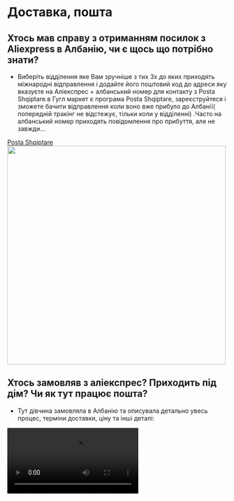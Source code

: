 # Доставка, пошта

## Хтось мав справу з отриманням посилок з Aliexpress в Албанію, чи є щось що потрібно знати?
- Виберіть відділення яке Вам зручніше з тих 3х до яких приходять міжнародні відправлення і додайте
  його поштовий код до адреси яку вказуєте на Аліекспрес + албанський номер для контакту з Posta
  Shqiptare.в Гугл маркет є програма Posta Shqiptare, зареєструйтеся і зможете бачити відправлення коли
  воно вже прибуло до Албанії( попередній тракінг не відстежує, тільки коли у відділенні) .Часто на
  албанський номер приходять повідомлення про прибуття, але не завжди...

<a href="https://play.google.com/store/apps/details?id=com.heliussystems.eposta">Posta Shqiptare</a>
<img src="posta_shqiptare.png" width="500"/>

## Хтось замовляв з аліекспрес? Приходить під дім? Чи як тут працює пошта?

- Тут дівчина замовляла в Албанію та описувала детально увесь процес, терміни доставки, ціну та інші
  деталі:

<video src="https://www.youtube.com/watch?v=JXYZG2PROdY"/>

## Підкажіть, будь ласка, чи працює тут міжнародна пошта і наскільки можна довіряти їй. Може був в кого досвід? Зокрема цікавить Албанія - Румунія.

- DHL, TNT, 2020 рік, доволі посередньо..., Албанія-Україна, TNT був значно дешевше.
- UPS, був дорожче ніж DHL... але може щось змінилось...тож варто відвідати їхні офіси/сайти/ спитати
  по телефону.
- Dhl, tnt норм, у жовтні відправлялм доки, але через укр посередника. В четвер була в офісі дчл, можна курєром в Україну напряму але не всі міста звісно.

## Якщо у когось є досвід відправки поштою з України, будь ласка, поділіться як це тут робиться, якщо адрес нема) На відділення пошти Албанії?

- Вказуєте будь який. Я вказувала адресу ресторану з гугл мапс. Все одно вам подзвонять і треба буде
  йти забирати самостійно. Навіть якщо ви вкажете правильну адресу, вам все одно доведеться йти на
  пошту, щоб забрати посилку, головне записати номер телефону.

## Кто-то заказывал в Ali Express что-то в Тирану? Какую почту вы указываете и нормально ли доходят посылки?
- Я писала zyra postare 32-1015. Потому что это отделение мне ближе всего. Туда и пришло.
  
Шло с месяц.

А когда пробовала на Джуме - так и не нашла свою посылку.

## Як замовляти онлайн доставку техніки з інтернет магазинів? Чула що з адресами тут трабли.

- В коментарях до замовлення напишіть, який об‘єкт є поруч (кафе, школа, лікарня). Або просто скиньте
  геолокацію кур‘єру, коли подзвонить перед доставкою.
- Сначала в переписке магазин долго пытался понять где я нахожусь. Сошлись на том, что они
    отправят на почту около меня, но в день доставки курьер просто сказал "киньте гео-метку в whatsapp" и
    привёз под дом :)

## Підкажіть плз по замовленням з Аліекспресс - яка сума не оподатковується, а якщо оподатковується то який податок і як його платити? Також підкажіть на яку пошту треба замовляти у Тірані?

- Зайдіть на сайт Пошта Шкіптаре, то там вони дають точну інфу, здається до 25 євро якщо визначена
  сумма товару і 45 євро, якщо як Подарунок - нічого не сплачується, але точніше буде на <a href="https://www.postashqiptare.al/c/43/ceshtje-doganore">сайті</a>

## Хто висилав до Албанії посилки DHL? Як вказувати адресу?

- Телефон головне. Адресу по гугл мепс. Все одно кур'єр буде по вотсапп дзвонити куди принести.

## Хтось замовляв в Тирану/інше місто карту монобанка? Як місцева пошта доставляє її, враховуючи те що тут ніхто не орієнтується по номерам будинків/квартир?

- Я заказувала собі картку монобанку, її отримала моя сестра в Україні і передала перевізником у
  Тирану. Контакти тут десь були перевізника, звуть Богдан.
- тнт та дчл курьєр дзвонить у вотсап та просить локацію, так отримувала документи (картки моно в
  тому числі) з України декілька разів. Причому одного разу привіз не на адресу, а туди де я була на той
  момент.
- Тут все приходить на відділення пошти.
- Замовляла з аліексперс на адресу, прийшло в найближче відділення від дому.
- А ви вказували свою домашню адресу, чи адресу відділення пошти?
- Я вказала домашню, бо в мене є номер будинку😂 Але прийшло до віділення.
- Виходить, що якщо посилка приходить в будь-якому випадку не додому, а в відділення, то нема ніякого
  сенсу домашню адресу вказувати) вказуйте адресу поштового відділення, свій номер телефону та й
  все.
- Нам йшло з америки, вказали найближче відділення, прийшло на інше) треба не виключати й таку
  можливість).
- Заказывали, без проблем они отправляют укр почтой. Забрали на отделении.
- Ми з донькою замовляли карти з монобанку в Саранду та в Дурес. В обох випадках було однаково.
  Вказуєте свій телефон (албанський номер бо на укр. номер не дзвонять) місто та індекс почтового
  відділення. Йшло 2 неділі. Потім вам дзвонять з пошти ідете з паспортом та отримуєте на пошті. І так з
  любими відправленнями. Додому вони нічого не носять.

## А є в когось досвід доставки пакунків з України в Албанію? Десь 10 кг, туристичне спорядження(палатка), речі.

- Ось є <a href="https://t.me/+tNhe7YKG3P05MGM0">людина</a>, яка цим займається:

  Він їздить постійно і досить давно, в багатьох групах його згадують, але якихось жихливих історій
  пригадати не можу).

## Кто-то перевозил посылки из Украины в Албанию?

- Мы недавно пользовались его услугами то всё привёз без проблем: <a href="https://www.facebook.com/profile.php?id=100008739136613&mibextid=avESrC">https://www.facebook.com/profile.php?id=100008739136613&mibextid=avESrC</a>

<seealso>
  <category ref="delivery">
    <a href="https://play.google.com/store/apps/details?id=com.heliussystems.eposta">Пошта Албанії - додаток для Android</a>
    <a href="https://www.postashqiptare.al/c/43/ceshtje-doganore">Пошта Албанії - оподаткування посилок</a>
    <a href="https://t.me/+tNhe7YKG3P05MGM0">Перевізник #1</a>
    <a href="https://www.facebook.com/profile.php?id=100008739136613&mibextid=avESrC">Перевізник #2</a>
    </category>
</seealso>